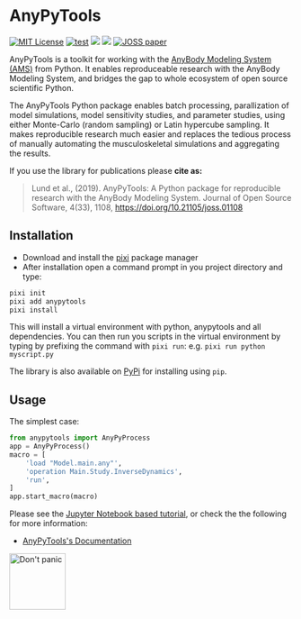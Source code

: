 # AnyPyTools

[![MIT License](https://img.shields.io/badge/License-MIT-yellow.svg)](https://opensource.org/licenses/MIT)
[![test](https://github.com/AnyBody-Research-Group/AnyPyTools/actions/workflows/test.yml/badge.svg)](https://github.com/AnyBody-Research-Group/AnyPyTools/actions/workflows/test.yml)
[![](https://anaconda.org/conda-forge/anypytools/badges/downloads.svg)](https://anaconda.org/conda-forge/anypytools)
[![](https://img.shields.io/badge/code%20style-black-000000.svg)](https://github.com/ambv/black)
[![JOSS paper](http://joss.theoj.org/papers/10.21105/joss.01108/status.svg)](https://doi.org/10.21105/joss.01108)

AnyPyTools is a toolkit for working with the [AnyBody Modeling System (AMS)]
from Python. It enables reproduceable research with the AnyBody Modeling System, and bridges the gap to whole ecosystem of open source scientific Python.

The AnyPyTools Python package enables batch processing, parallization of model
simulations, model sensitivity studies, and parameter studies, using either
Monte-Carlo (random sampling) or Latin hypercube sampling. It makes reproducible
research much easier and replaces the tedious process of manually automating the
musculoskeletal simulations and aggregating the results.

If you use the library for publications please **cite as:**

> Lund et al., (2019). AnyPyTools: A Python package for reproducible research with the AnyBody Modeling System. Journal of Open Source Software, 4(33), 1108, <https://doi.org/10.21105/joss.01108>

## Installation

- Download and install the [pixi](https://pixi.sh) package manager
- After installation open a command prompt in you project directory and type:

```bash
pixi init
pixi add anypytools
pixi install
```

This will install a virtual environment with python, anypytools and all
dependencies. You can then run you scripts in the virtual environment by typing
by prefixing the command with `pixi run`: e.g. `pixi run python myscript.py`

The library is also available on [PyPi](https://pypi.python.org/pypi/AnyPyTools) for installing using `pip`.


## Usage

The simplest case:

```python
from anypytools import AnyPyProcess
app = AnyPyProcess()
macro = [
    'load "Model.main.any"',
    'operation Main.Study.InverseDynamics',
    'run',
]
app.start_macro(macro)
```

Please see the [Jupyter Notebook based tutorial], or check the the following for more information:

- [AnyPyTools's Documentation](https://anybody-research-group.github.io/anypytools-docs)


<img src="docs/_static/relax.png" alt="Don't panic" height="100px">


[anaconda python distribution]: https://store.continuum.io/cshop/anaconda/
[anybody modeling system (ams)]: http://www.anybodytech.com
[jupyter notebook based tutorial]: http://nbviewer.jupyter.org/github/AnyBody-Research-Group/AnyPyTools/blob/master/docs/Tutorial/00_AnyPyTools_tutorial.ipynb
